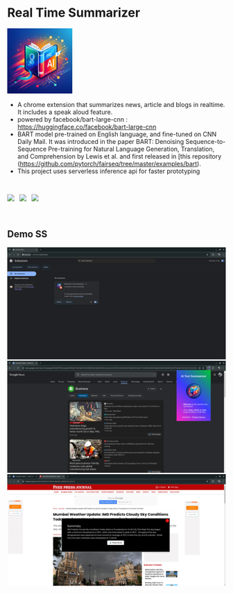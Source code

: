 # Real Time Summarizer

<img src="https://github.com/Prakhar29Sharma/RT-Text-Summarizer/blob/master/icon-128.png" width=150 />

- A chrome extension that summarizes news, article and blogs in realtime. It includes a speak aloud feature.
- powered by facebook/bart-large-cnn : https://huggingface.co/facebook/bart-large-cnn
- BART model pre-trained on English language, and fine-tuned on CNN Daily Mail. It was introduced in the paper BART: Denoising Sequence-to-Sequence Pre-training for Natural Language Generation, Translation, and Comprehension by Lewis et al. and first released in [this repository (https://github.com/pytorch/fairseq/tree/master/examples/bart).
- This project uses serverless inference api for faster prototyping

<br/>

<p>
<img src="https://huggingface.co/front/assets/huggingface_logo-noborder.svg" width=100 />
&nbsp;
<img src="https://encrypted-tbn0.gstatic.com/images?q=tbn:ANd9GcQpuYdLEzBvwemix8pwsncUkLLOQqnByncadg&s" width=100 />
&nbsp;
<img src="https://encrypted-tbn0.gstatic.com/images?q=tbn:ANd9GcREHWmJqswjeSOHOsd8u_zIK6Fe8_rBiJDqsQ&s" width=100 />
</p>

<br/>

## Demo SS

<img src="https://github.com/Prakhar29Sharma/RT-Text-Summarizer/blob/master/demo/extension-manager.png" />
<img src="https://github.com/Prakhar29Sharma/RT-Text-Summarizer/blob/master/demo/extension-popup.png" />
<img src="https://github.com/Prakhar29Sharma/RT-Text-Summarizer/blob/master/demo/demo-article-summary.png" />

